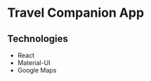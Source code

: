 # Travel Companion App

<!-- 🔗 [Website View]() -->

## Technologies

- React
- Material-UI
- Google Maps

